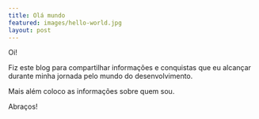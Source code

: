 ```yaml
---
title: Olá mundo
featured: images/hello-world.jpg
layout: post
---
```


<p>Oi!</p>
<p>Fiz este blog para compartilhar informações e conquistas que eu alcançar durante minha jornada pelo mundo do desenvolvimento.</p>
<p>Mais além coloco as informações sobre quem sou.</p>
<p>Abraços!</p>
